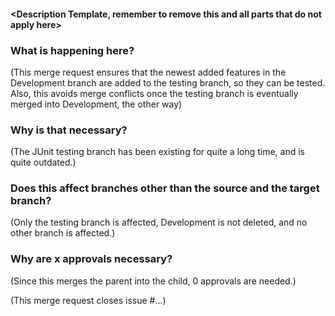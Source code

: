#### <Description Template, remember to remove this and all parts that do not apply here>

### What is happening here?

(This merge request ensures that the newest added features in the Development branch are added to the testing
branch, so they can be tested. Also, this avoids merge conflicts once the testing branch is eventually merged into
Development, the other way)

### Why is that necessary?

(The JUnit testing branch has been existing for quite a long time, and is quite outdated.)

### Does this affect branches other than the source and the target branch?

(Only the testing branch is affected, Development is not deleted, and no other branch is affected.)

### Why are x approvals necessary?

(Since this merges the parent into the child, 0 approvals are needed.)

(This merge request closes issue #...)
